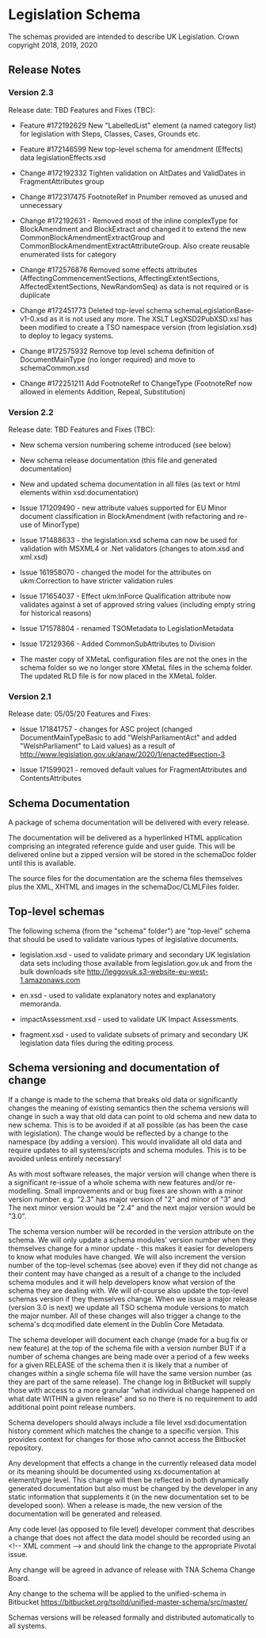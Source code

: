
# Legislation Schema
The schemas provided are intended to describe UK Legislation.
Crown copyright 2018, 2019, 2020

## Release Notes
### Version 2.3

Release date: TBD
Features and Fixes (TBC):

* Feature #172192629 New "LabelledList" element (a named category list) for legislation with Steps, Classes, Cases, Grounds etc.

* Feature #172146599 New top-level schema for amendment (Effects) data legislationEffects.xsd

* Change #172192332 Tighten validation on AltDates and ValidDates in FragmentAttributes group

* Change #172317475 FootnoteRef in Pnumber removed as unused and unnecessary

* Change #172192631 - Removed most of the inline complexType for BlockAmendment and BlockExtract and changed it to extend the new CommonBlockAmendmentExtractGroup and CommonBlockAmendmentExtractAttributeGroup. Also create reusable enumerated lists for category 

* Change #172576876 Removed some effects attributes (AffectingCommencementSections, AffectingExtentSections, AffectedExtentSections, NewRandomSeq) as data is not required or is duplicate

* Change #172451773 Deleted top-level schema schemaLegislationBase-v1-0.xsd as it is not used any more. The XSLT LegXSD2PubXSD.xsl has been modified to create a TSO namespace version (from legislation.xsd) to deploy to legacy systems.

* Change #172575932 Remove top level schema definition of DocumentMainType (no longer required) and move to schemaCommon.xsd

* Change #172251211 Add FootnoteRef to ChangeType (FootnoteRef now allowed in elements Addition, Repeal, Substitution)

### Version 2.2
Release date: TBD
Features and Fixes (TBC):

* New schema version numbering scheme introduced (see below)

* New schema release documentation (this file and generated documentation)

* New and updated schema documentation in all files (as text or html elements within xsd:documentation)

* Issue 171209490 - new attribute values supported for EU Minor document classification in BlockAmendment (with refactoring and re-use of MinorType)

* Issue 171488633 - the legislation.xsd schema can now be used for validation with MSXML4 or .Net validators (changes to atom.xsd and xml.xsd)

* Issue 161958070 - changed the model for the attributes on ukm:Correction to have stricter validation rules

* Issue 171654037 - Effect ukm:InForce Qualification attribute now validates against a set of approved string values (including empty string for historical reasons)

* Issue 171578804 - renamed TSOMetadata to LegislationMetadata

* Issue 172129366 - Added CommonSubAttributes to Division

* The master copy of XMetaL configuration files are not the ones in the schema folder so we no longer store XMetaL files in the schema folder. The updated RLD file is for now placed in the XMetaL folder. 


### Version 2.1
Release date: 05/05/20
Features and Fixes:

* Issue 171841757 - changes for ASC project (changed DocumentMainTypeBasic to add "WelshParliamentAct" and added "WelshParliament" to Laid values) as a result of http://www.legislation.gov.uk/anaw/2020/1/enacted#section-3

* Issue 171599021 - removed default values for FragmentAttributes and ContentsAttributes

## Schema Documentation

A package of schema documentation will be delivered with every release.

The documentation will be delivered as a hyperlinked HTML application comprising an integrated reference guide and user guide.
This will be delivered online but a zipped version will be stored in the schemaDoc folder until this is available.

The source files for the documentation are the schema files themselves plus the XML, XHTML and images in the schemaDoc/CLMLFiles folder.



## Top-level schemas

The following schema (from the "schema" folder") are "top-level" schema that should be used to validate various types of legislative documents.

* legislation.xsd - used to validate primary and secondary UK legislation data sets including those available from legislation.gov.uk and from the bulk downloads site http://leggovuk.s3-website-eu-west-1.amazonaws.com

* en.xsd - used to validate explanatory notes and explanatory memoranda.

* impactAssessment.xsd - used to validate UK Impact Assessments.

* fragment.xsd - used to validate subsets of primary and secondary UK legislation data files during the editing process.

## Schema versioning and documentation of change

If a change is made to the schema that breaks old data or significantly changes the meaning of existing semantics then the schema versions will change in such a way that old data can point to old schema and new data to new schema. This is to be avoided if at all possible (as has been the case with legislation). The change would be reflected by a change to the namespace (by adding a version). This would invalidate all old data and require updates to all systems/scripts and schema modules. This is to be avoided unless entirely necessary!

As with most software releases, the major version will change when there is a significant re-issue of a whole schema with new features and/or re-modelling. Small improvements and or bug fixes are shown with a minor version number. e.g. "2.3" has major version of "2" and minor of "3" and The next minor version would be "2.4" and the next major version would be "3.0".

The schema version number will be recorded in the version attribute on the schema. We will only update a schema modules' version number when they themselves change for a minor update - this makes it easier for developers to know what modules have changed. We will also increment the version number of the top-level schemas (see above) even if they did not change as their content may have changed as a result of a change to the included schema modules and it will help developers know what version of the schema they are dealing with. We will of-course also update the top-level schemas version if they themselves change. When we issue a major release (version 3.0 is next) we update all TSO schema module versions to match the major number.
All of these changes will also trigger a change to the schema's dcq:modified date element in the Dublin Core Metadata.

The schema developer will document each change (made for a bug fix or new feature) at the top of the schema file with a version number BUT if a number of schema changes are being made over a period of a few weeks for a given RELEASE of the schema then it is likely that a number of changes within a single schema file will have the same version number (as they are part of the same release). The change log in BitBucket will supply those with access to a more granular "what individual change happened on what date WITHIN a given release" and so no there is no requirement to add additional point point release numbers.

Schema developers should always include a file level xsd:documentation history comment which matches the change to a specific version. This provides context for changes for those who cannot access the Bitbucket repository.

Any development that effects a change in the currently released data model or its meaning should be documented using xs:documentation at element/type level.
This change will then be reflected in both dynamically generated documentation but also must be changed by the developer in any static information that supplements it (in the new documentation set to be developed soon).
When a release is made, the new version of the documentation will be generated and released.

Any code level (as opposed to file level) developer comment that describes a change that does not affect the data model should be recorded using an &lt;!-- XML comment --> and should link the change to the appropriate Pivotal issue. 

Any change will be agreed in advance of release with TNA Schema Change Board.

Any change to the schema will be applied to the unified-schema in Bitbucket https://bitbucket.org/tsoltd/unified-master-schema/src/master/

Schemas versions will be released formally and distributed automatically to all systems. 
